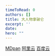 ```yaml
---
timeToRead: 0
authors: []
title: 大人物拿破仑
excerpt: ''
date: 
hero: ""
---
```

[MDpan](https://mdpan.tk/%E5%A4%A7%E4%BA%BA%E7%89%A9%E6%8B%BF%E7%A0%B4%E4%BB%91)
[阿里云](https://www.aliyundrive.com/s/YWGgbG7k9Bo)
[百度云](https://pan.baidu.com/s/16xDiF3qua86c5YooDcepdA?pwd=twym)